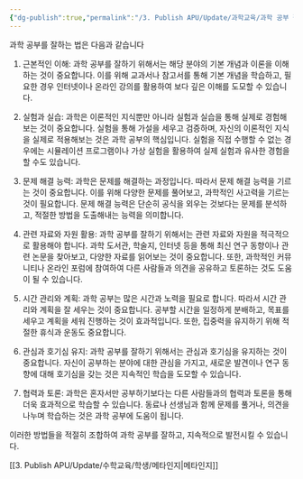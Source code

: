 ```yaml
---
{"dg-publish":true,"permalink":"/3. Publish APU/Update/과학교육/과학 공부 잘 하는 법/","tags":["gardenEntry"],"noteIcon":"","created":"","updated":""}
---
```


과학 공부를 잘하는 법은 다음과 같습니다

1. 근본적인 이해: 과학 공부를 잘하기 위해서는 해당 분야의 기본 개념과 이론을 이해하는 것이 중요합니다. 이를 위해 교과서나 참고서를 통해 기본 개념을 학습하고, 필요한 경우 인터넷이나 온라인 강의를 활용하여 보다 깊은 이해를 도모할 수 있습니다.

2. 실험과 실습: 과학은 이론적인 지식뿐만 아니라 실험과 실습을 통해 실제로 경험해보는 것이 중요합니다. 실험을 통해 가설을 세우고 검증하며, 자신의 이론적인 지식을 실제로 적용해보는 것은 과학 공부의 핵심입니다. 실험을 직접 수행할 수 없는 경우에는 시뮬레이션 프로그램이나 가상 실험을 활용하여 실제 실험과 유사한 경험을 할 수도 있습니다.

3. 문제 해결 능력: 과학은 문제를 해결하는 과정입니다. 따라서 문제 해결 능력을 기르는 것이 중요합니다. 이를 위해 다양한 문제를 풀어보고, 과학적인 사고력을 기르는 것이 필요합니다. 문제 해결 능력은 단순히 공식을 외우는 것보다는 문제를 분석하고, 적절한 방법을 도출해내는 능력을 의미합니다.

4. 관련 자료와 자원 활용: 과학 공부를 잘하기 위해서는 관련 자료와 자원을 적극적으로 활용해야 합니다. 과학 도서관, 학술지, 인터넷 등을 통해 최신 연구 동향이나 관련 논문을 찾아보고, 다양한 자료를 읽어보는 것이 중요합니다. 또한, 과학적인 커뮤니티나 온라인 포럼에 참여하여 다른 사람들과 의견을 공유하고 토론하는 것도 도움이 될 수 있습니다.

5. 시간 관리와 계획: 과학 공부는 많은 시간과 노력을 필요로 합니다. 따라서 시간 관리와 계획을 잘 세우는 것이 중요합니다. 공부할 시간을 일정하게 분배하고, 목표를 세우고 계획을 세워 진행하는 것이 효과적입니다. 또한, 집중력을 유지하기 위해 적절한 휴식과 운동도 중요합니다.

6. 관심과 호기심 유지: 과학 공부를 잘하기 위해서는 관심과 호기심을 유지하는 것이 중요합니다. 자신이 공부하는 분야에 대한 관심을 가지고, 새로운 발견이나 연구 동향에 대해 호기심을 갖는 것은 지속적인 학습을 도모할 수 있습니다.

7. 협력과 토론: 과학은 혼자서만 공부하기보다는 다른 사람들과의 협력과 토론을 통해 더욱 효과적으로 학습할 수 있습니다. 동료나 선생님과 함께 문제를 풀거나, 의견을 나누며 학습하는 것은 과학 공부에 도움이 됩니다.

이러한 방법들을 적절히 조합하여 과학 공부를 잘하고, 지속적으로 발전시킬 수 있습니다.

[[3. Publish APU/Update/수학교육/학생/메타인지\|메타인지]]